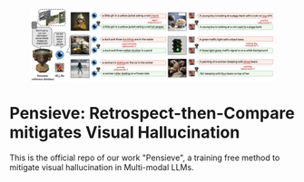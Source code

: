 <p align="center" width="100%">
<a target="_blank"><img src="assets/caption_results.png" alt="Pensieve" style="width: 85%; min-width: 200px; display: block; margin: auto;"></a>
</p>

# Pensieve: Retrospect-then-Compare mitigates Visual Hallucination
This is the official repo of our work "Pensieve", a training free method to mitigate visual hallucination in Multi-modal LLMs.
